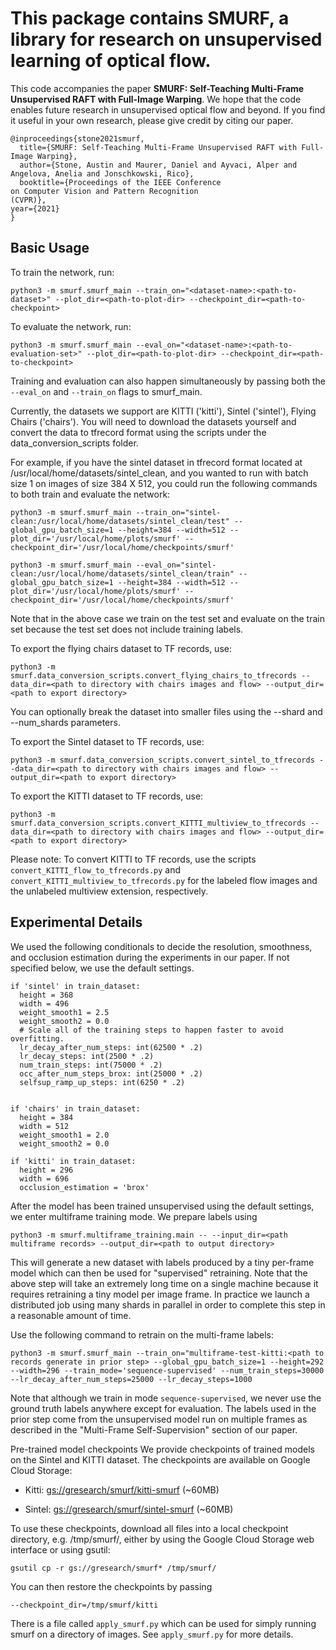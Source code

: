 # This package contains SMURF, a library for research on unsupervised learning of optical flow.

This code accompanies the paper **SMURF: Self-Teaching Multi-Frame Unsupervised RAFT with Full-Image Warping**. We hope that the code enables future research in unsupervised optical flow and beyond. If you find it useful in your own research, please give credit by citing our paper.

```
@inproceedings{stone2021smurf,
  title={SMURF: Self-Teaching Multi-Frame Unsupervised RAFT with Full-Image Warping},
  author={Stone, Austin and Maurer, Daniel and Ayvaci, Alper and Angelova, Anelia and Jonschkowski, Rico},
  booktitle={Proceedings of the IEEE Conference
on Computer Vision and Pattern Recognition
(CVPR)},
year={2021}
}
```

## Basic Usage

To train the network, run:

```
python3 -m smurf.smurf_main --train_on="<dataset-name>:<path-to-dataset>" --plot_dir=<path-to-plot-dir> --checkpoint_dir=<path-to-checkpoint>
```

To evaluate the network, run:

```
python3 -m smurf.smurf_main --eval_on="<dataset-name>:<path-to-evaluation-set>" --plot_dir=<path-to-plot-dir> --checkpoint_dir=<path-to-checkpoint>
```

Training and evaluation can also happen simultaneously by passing both the `--eval_on` and `--train_on` flags to smurf_main.

Currently, the datasets we support are KITTI ('kitti'), Sintel ('sintel'), Flying Chairs ('chairs'). You will need to download the datasets yourself and convert the data to tfrecord format using the scripts under the data_conversion_scripts folder.

For example, if you have the sintel dataset in tfrecord format located at /usr/local/home/datasets/sintel_clean, and you wanted to run with batch size 1 on images of size 384 X 512, you could run the following commands to both train and evaluate the network:

```
python3 -m smurf.smurf_main --train_on="sintel-clean:/usr/local/home/datasets/sintel_clean/test" --global_gpu_batch_size=1 --height=384 --width=512 --plot_dir='/usr/local/home/plots/smurf' --checkpoint_dir='/usr/local/home/checkpoints/smurf'
```

```
python3 -m smurf.smurf_main --eval_on="sintel-clean:/usr/local/home/datasets/sintel_clean/train" --global_gpu_batch_size=1 --height=384 --width=512 --plot_dir='/usr/local/home/plots/smurf' --checkpoint_dir='/usr/local/home/checkpoints/smurf'
```

Note that in the above case we train on the test set and evaluate on the train
set because the test set does not include training labels.

To export the flying chairs dataset to TF records, use:

```
python3 -m smurf.data_conversion_scripts.convert_flying_chairs_to_tfrecords --data_dir=<path to directory with chairs images and flow> --output_dir=<path to export directory>
```

You can optionally break the dataset into smaller files using the --shard and --num_shards parameters.


To export the Sintel dataset to TF records, use:

```
python3 -m smurf.data_conversion_scripts.convert_sintel_to_tfrecords --data_dir=<path to directory with chairs images and flow> --output_dir=<path to export directory>
```

To export the KITTI dataset to TF records, use:

```
python3 -m smurf.data_conversion_scripts.convert_KITTI_multiview_to_tfrecords --data_dir=<path to directory with chairs images and flow> --output_dir=<path to export directory>
```

Please note: To convert KITTI to TF records, use the scripts `convert_KITTI_flow_to_tfrecords.py` and `convert_KITTI_multiview_to_tfrecords.py` for the labeled flow images and the unlabeled multiview extension, respectively.


## Experimental Details

We used the following conditionals to decide the resolution, smoothness, and occlusion estimation during the experiments in our paper. If not specified below, we use the default settings.

```
if 'sintel' in train_dataset:
  height = 368
  width = 496
  weight_smooth1 = 2.5
  weight_smooth2 = 0.0
  # Scale all of the training steps to happen faster to avoid overfitting.
  lr_decay_after_num_steps: int(62500 * .2)
  lr_decay_steps: int(2500 * .2)
  num_train_steps: int(75000 * .2)
  occ_after_num_steps_brox: int(25000 * .2)
  selfsup_ramp_up_steps: int(6250 * .2)


if 'chairs' in train_dataset:
  height = 384
  width = 512
  weight_smooth1 = 2.0
  weight_smooth2 = 0.0

if 'kitti' in train_dataset:
  height = 296
  width = 696
  occlusion_estimation = 'brox'
```

After the model has been trained unsupervised using the default settings,
we enter multiframe training mode. We prepare labels using

```
python3 -m smurf.multiframe_training.main -- --input_dir=<path multiframe records> --output_dir=<path to output directory>
```

This will generate a new dataset with labels produced by a tiny per-frame
model which can then be used for "supervised" retraining. Note that the above
step will take an extremely long time on a single machine because it requires
retraining a tiny model per image frame. In practice we launch a distributed
job using many shards in parallel in order to complete this step in a reasonable
amount of time.

Use the following command to retrain on the multi-frame labels:

```
python3 -m smurf.smurf_main --train_on="multiframe-test-kitti:<path to records generate in prior step> --global_gpu_batch_size=1 --height=292 --width=296 --train_mode='sequence-supervised' --num_train_steps=30000 --lr_decay_after_num_steps=25000 --lr_decay_steps=1000
```

Note that although we train in mode `sequence-supervised`, we never use the
ground truth labels anywhere except for evaluation. The labels used in the prior
step come from the unsupervised model run on multiple frames as described in the
"Multi-Frame Self-Supervision" section of our paper.


Pre-trained model checkpoints
We provide checkpoints of trained models on the Sintel and KITTI dataset. The checkpoints are available on Google Cloud Storage:

* Kitti: [gs://gresearch/smurf/kitti-smurf](https://console.cloud.google.com/storage/browser/gresearch/smurf/kitti-smurf) (~60MB)

* Sintel: [gs://gresearch/smurf/sintel-smurf](https://console.cloud.google.com/storage/browser/gresearch/smurf/sintel-smurf) (~60MB)

To use these checkpoints, download all files into a local checkpoint directory, e.g. /tmp/smurf/, either by using the Google Cloud Storage web interface or using gsutil:

```
gsutil cp -r gs://gresearch/smurf* /tmp/smurf/
```

You can then restore the checkpoints by passing
```
--checkpoint_dir=/tmp/smurf/kitti
```

There is a file called `apply_smurf.py` which can be used for simply running
smurf on a directory of images. See `apply_smurf.py` for more details.
